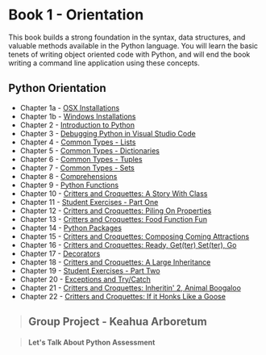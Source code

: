 # Book 1 - Orientation

This book builds a strong foundation in the syntax, data structures, and valuable methods available in the Python language. You will learn the basic tenets of writing object oriented code with Python, and will end the book writing a command line application using these concepts.

## Python Orientation

* Chapter 1a - [OSX Installations](./chapters/INSTALLATIONS_OSX.md)
* Chapter 1b - [Windows Installations](./chapters/INSTALLATIONS_WINDOWS.md)
* Chapter 2 - [Introduction to Python](./chapters/PYTHON_INTRO.md)
* Chapter 3 - [Debugging Python in Visual Studio Code](./chapters/DEBUGGING_PYTHON.md)
* Chapter 4 - [Common Types - Lists](./chapters/DATA_STRUCTURES_LIST.md)
* Chapter 5 - [Common Types - Dictionaries](./chapters/DATA_STRUCTURES_DICTIONARY.md)
* Chapter 6 - [Common Types - Tuples](./chapters/DATA_STRUCTURES_TUPLE.md)
* Chapter 7 - [Common Types - Sets](./chapters/DATA_STRUCTURES_SET.md)
* Chapter 8 - [Comprehensions](./chapters/COMPREHENSIONS_INTRO.md)
* Chapter 9 - [Python Functions](./chapters/FUNCTIONS_INTRO.md)
* Chapter 10 - [Critters and Croquettes: A Story With Class](./chapters/CLASSES_01-INTRO.md)
* Chapter 11 - [Student Exercises - Part One](./chapters/STUDENT_EXERCISES_TYPES.md)
* Chapter 12 - [Critters and Croquettes: Piling On Properties](./chapters/CLASSES_02-ADD_PROPERTIES.md)
* Chapter 13 - [Critters and Croquettes: Food Function Fun](./chapters/CLASSES_03-METHODS.md)
* Chapter 14 - [Python Packages](./chapters/PYTHON_PACKAGES.md)
* Chapter 15 - [Critters and Croquettes: Composing Coming Attractions](./chapters/CLASSES_04-COMPOSITION.md)
* Chapter 16 - [Critters and Croquettes: Ready, Get(ter) Set(ter), Go](./chapters/CLASSES_05-PROP_MGMT.md)
* Chapter 17 - [Decorators](./chapters/DECORATORS_INTRO.md)
* Chapter 18 - [Critters and Croquettes: A Large Inheritance](./chapters/CLASSES_06-INHERITANCE.md)
* Chapter 19 - [Student Exercises - Part Two](./chapters/STUDENT_EXERCISES_INHERITANCE.md)
* Chapter 20 - [Exceptions and Try/Catch](./chapters/TRY_CATCH_INTRO.md)
* Chapter 21 - [Critters and Croquettes: Inheritin' 2, Animal Boogaloo](./chapters/CLASSES_07-MULTIPLE_INHERITANCE.md)
* Chapter 22 - [Critters and Croquettes: If it Honks Like a Goose](./chapters/CLASSES_08-DUCK_TYPING.md)

> ## __Group Project__ - Keahua Arboretum

> #### Let's Talk About Python Assessment
